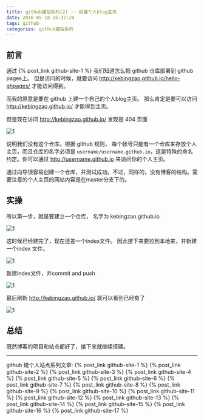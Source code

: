 ```yaml
---
title: github建站系列(2) -- 创建个人blog主页
date: 2016-05-18 15:37:24
tags: github
categories: github建站系列
---
```

## 前言
通过 {% post_link github-site-1 %} 我们知道怎么把 github 仓库部署到 github pages上。 但是访问的时候，就要访问 http://kebingzao.github.io/hello-ghpages/  才能访问得到。

而我的原意是要在 github 上建一个自己的个人blog主页。 那么肯定是要可以访问 http://kebingzao.github.io/ 才能得到主页。

但是现在访问 http://kebingzao.github.io/ 发现是 404 页面
<!--more-->

![1](1.png)

说明我们没有这个仓库。根据 github 规则， 每个帐号只能有一个仓库来存放个人主页，而且仓库的名字必须是 `username/username.github.io`，这是特殊的命名约定。你可以通过 http://username.github.io 来访问你的个人主页。

通过向导很容易创建一个仓库，并测试成功。不过，同样的，没有博客的结构。需要注意的个人主页的网站内容是在master分支下的。

## 实操
所以第一步，就是要建立一个仓库， 名字为 kebingzao.github.io

![1](2.png)

这时候已经建完了，现在还差一个index文件。 因此接下来要拉到本地来，并新建一个index 文件。

![1](3.png)

新建index文件，并commit and push

![1](4.png)

最后刷新 http://kebingzao.github.io/ 就可以看到已经有了

![1](5.png)

## 总结
既然博客的项目和站点都好了，接下来就继续搭建。

---
github 建个人站点系列文章:
{% post_link github-site-1 %}
{% post_link github-site-2 %}
{% post_link github-site-3 %}
{% post_link github-site-4 %}
{% post_link github-site-5 %}
{% post_link github-site-6 %}
{% post_link github-site-7 %}
{% post_link github-site-8 %}
{% post_link github-site-9 %}
{% post_link github-site-10 %}
{% post_link github-site-11 %}
{% post_link github-site-12 %}
{% post_link github-site-13 %}
{% post_link github-site-14 %}
{% post_link github-site-15 %}
{% post_link github-site-16 %}
{% post_link github-site-17 %}